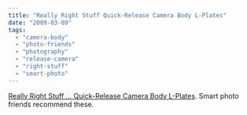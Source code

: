 ```yaml
---
title: "Really Right Stuff Quick-Release Camera Body L-Plates"
date: "2009-03-09"
tags: 
  - "camera-body"
  - "photo-friends"
  - "photography"
  - "release-camera"
  - "right-stuff"
  - "smart-photo"
---
```


[Really Right Stuff ... Quick-Release Camera Body L-Plates](http://reallyrightstuff.com/QR/05.html). Smart photo friends recommend these.
